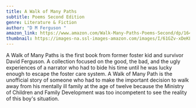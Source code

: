 ```yaml
---
title: A Walk of Many Paths
subtitle: Poems Second Edition
genre: Literature & Fiction
author: "D M Ferguson "
amazon_link: https://www.amazon.com/Walk-Many-Paths-Poems-Second/dp/1648955495/ref=tmm_pap_swatch_0?_encoding=UTF8&qid=1642687974&sr=8-1
thumbnail: https://images-na.ssl-images-amazon.com/images/I/61GZv-xDeKL.jpg
---
```

A Walk of Many Paths is the first book from former foster kid and survivor David Ferguson. A collection focused on the good, the bad, and the ugly experiences of a narrator who had to bide his time until he was lucky enough to escape the foster care system. A Walk of Many Path is the unofficial story of someone who had to make the important decision to walk away from his mentally ill family at the age of twelve because the Ministry of Children and Family Development was too incompetent to see the reality of this boy's situation.